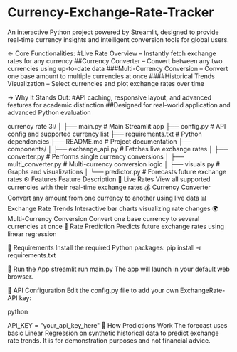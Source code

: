 # Currency-Exchange-Rate-Tracker
An interactive Python project powered by Streamlit, designed to provide real-time currency insights and intelligent conversion tools for global users.

<- Core Functionalities:
#Live Rate Overview – Instantly fetch exchange rates for any currency
##Currency Converter – Convert between any two currencies using up-to-date data
###Multi-Currency Conversion – Convert one base amount to multiple currencies at once 
####Historical Trends Visualization – Select currencies and plot exchange rates over time

-> Why It Stands Out: #API caching, responsive layout, and advanced features for academic distinction ##Designed for real-world application and advanced Python evaluation

currency rate 3i/ │ ├── main.py # Main Streamlit app ├── config.py # API config and supported currency list ├── requirements.txt # Python dependencies ├── README.md # Project documentation ├── components/ │ ├── exchange_api.py # Fetches live exchange rates │ ├── converter.py # Performs single currency conversions │ ├── multi_converter.py # Multi-currency conversion logic │ ├── visuals.py # Graphs and visualizations │ └── predictor.py # Forecasts future exchange rates ⚙️ Features Feature Description 🔄 Live Rates View all supported currencies with their real-time exchange rates 💰 Currency Converter Convert any amount from one currency to another using live data 📊 Exchange Rate Trends Interactive bar charts visualizing rate changes 🌍 Multi-Currency Conversion Convert one base currency to several currencies at once 🔮 Rate Prediction Predicts future exchange rates using linear regression

🧪 Requirements Install the required Python packages: pip install -r requirements.txt

🚀 Run the App streamlit run main.py The app will launch in your default web browser.

📡 API Configuration Edit the config.py file to add your own ExchangeRate-API key:

python

API_KEY = "your_api_key_here" 🧠 How Predictions Work The forecast uses basic Linear Regression on synthetic historical data to predict exchange rate trends. It is for demonstration purposes and not financial advice.
